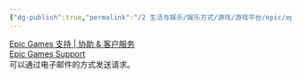 ```yaml
---
{"dg-publish":true,"permalink":"/2 生活与娱乐/娱乐方式/游戏/游戏平台/epic/epic人工服务/","title":"epic人工服务"}
---
```


[Epic Games 支持 | 协助 & 客户服务](https://www.epicgames.com/help/zh-CN/epic-games-c5719341124379)  
[Epic Games Support](https://www.epicgames.com/help/zh-CN/)  
可以通过电子邮件的方式发送请求。